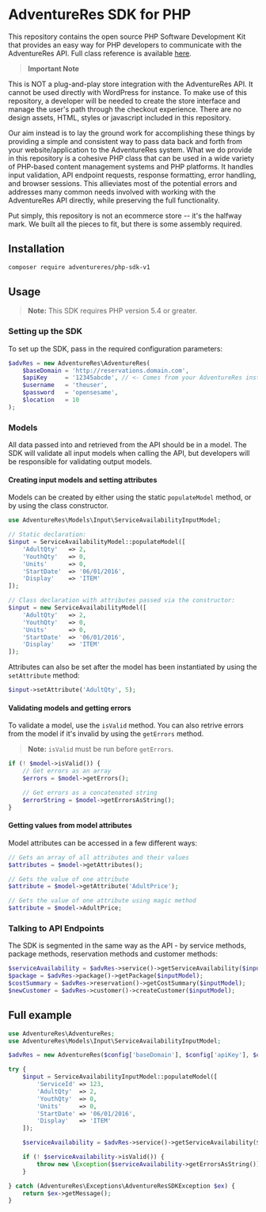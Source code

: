 # AdventureRes SDK for PHP

This repository contains the open source PHP Software Development Kit that provides an easy way for PHP developers to communicate with the AdventureRes API. Full class reference is available [here](http://paramoredigital.github.io/adventureres-php-sdk/docs/).

> **Important Note**

This is NOT a plug-and-play store integration with the AdventureRes API. It cannot be used directly with WordPress for instance. To make use of this repository, a developer will be needed to create the store interface and manage the user's path through the checkout experience. There are no design assets, HTML, styles or javascript included in this repository.

Our aim instead is to lay the ground work for accomplishing these things by providing a simple and consistent way to pass data back and forth from your website/application to the AdventureRes system. What we do provide in this repository is a cohesive PHP class that can be used in a wide variety of PHP-based content management systems and PHP platforms. It handles input validation, API endpoint requests, response formatting, error handling, and browser sessions. This allieviates most of the potential errors and addresses many common needs involved with working with the AdventureRes API directly, while preserving the full functionality.

Put simply, this repository is not an ecommerce store -- it's the halfway mark. We built all the pieces to fit, but there is some assembly required.


## Installation

```sh
composer require adventureres/php-sdk-v1
```

## Usage 

> **Note:** This SDK requires PHP version 5.4 or greater. 

### Setting up the SDK

To set up the SDK, pass in the required configuration parameters:

```php
$advRes = new AdventureRes\AdventureRes(
    $baseDomain = 'http://reservations.domain.com',
    $apiKey     = '12345abcde', // <- Comes from your AdventureRes installation
    $username   = 'theuser', 
    $password   = 'opensesame',
    $location   = 10
);
```

### Models

All data passed into and retrieved from the API should be in a model. The SDK will validate all input models when calling the API, but developers will be responsible for validating output models.

#### Creating input models and setting attributes

Models can be created by either using the static `populateModel` method, or by using the class constructor.

```php
use AdventureRes\Models\Input\ServiceAvailabilityInputModel;

// Static declaration:
$input = ServiceAvailabilityModel::populateModel([
    'AdultQty'   => 2,
    'YouthQty'   => 0,
    'Units'      => 0,
    'StartDate'  => '06/01/2016',
    'Display'    => 'ITEM'
]);

// Class declaration with attributes passed via the constructor:
$input = new ServiceAvailabilityModel([
    'AdultQty'   => 2,
    'YouthQty'   => 0,
    'Units'      => 0,
    'StartDate'  => '06/01/2016',
    'Display'    => 'ITEM'
]);
```

Attributes can also be set after the model has been instantiated by using the `setAttribute` method:

```php
$input->setAttribute('AdultQty', 5);
```

#### Validating models and getting errors

To validate a model, use the `isValid` method. You can also retrive errors from the model if it's invalid by using the `getErrors` method.

> **Note:** `isValid` must be run before `getErrors`.

```php
if (! $model->isValid()) {
    // Get errors as an array
    $errors = $model->getErrors();

    // Get errors as a concatenated string
    $errorString = $model->getErrorsAsString();
}
```

#### Getting values from model attributes

Model attributes can be accessed in a few different ways:

```php
// Gets an array of all attributes and their values
$attributes = $model->getAttributes();

// Gets the value of one attribute
$attribute = $model->getAttribute('AdultPrice');

// Gets the value of one attribute using magic method
$attribute = $model->AdultPrice;
```

### Talking to API Endpoints

The SDK is segmented in the same way as the API - by service methods, package methods, reservation methods and customer methods:

```php
$serviceAvailability = $advRes->service()->getServiceAvailability($inputModel);
$package = $advRes->package()->getPackage($inputModel);
$costSummary = $advRes->reservation()->getCostSummary($inputModel);
$newCustomer = $advRes->customer()->createCustomer($inputModel);
```

## Full example

```php
use AdventureRes\AdventureRes;
use AdventureRes\Models\Input\ServiceAvailabilityInputModel;

$advRes = new AdventureRes($config['baseDomain'], $config['apiKey'], $config['username'], $config['password'], $config['location']);

try {
    $input = ServiceAvailabilityInputModel::populateModel([
        'ServiceId' => 123,
        'AdultQty'  => 2,
        'YouthQty'  => 0,
        'Units'     => 0,
        'StartDate' => '06/01/2016',
        'Display'   => 'ITEM'
    ]);

    $serviceAvailability = $advRes->service()->getServiceAvailability($input);

    if (! $serviceAvailability->isValid()) {
        throw new \Exception($serviceAvailability->getErrorsAsString());
    }

} catch (AdventureRes\Exceptions\AdventureResSDKException $ex) {
    return $ex->getMessage();
}
```
